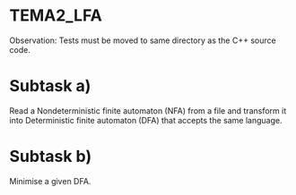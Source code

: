 # TEMA2_LFA
Observation: Tests must be moved to same directory as the C++ source code.

# Subtask a)
Read a Nondeterministic finite automaton (NFA) from a file and transform it into Deterministic finite automaton (DFA) that accepts the same language.

# Subtask b)
Minimise a given DFA.
